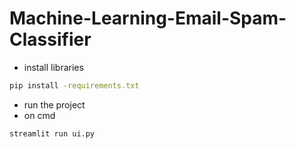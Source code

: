 # Machine-Learning-Email-Spam-Classifier
- install libraries
```bash
pip install -requirements.txt
```
- run the project
- on cmd
```bash
streamlit run ui.py
```
